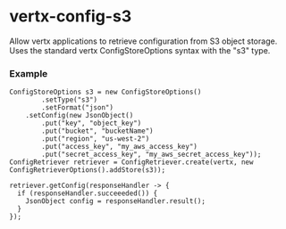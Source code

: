 # vertx-config-s3

Allow vertx applications to retrieve configuration from S3 object storage. Uses the standard vertx ConfigStoreOptions syntax with the "s3" type.

### Example

```
ConfigStoreOptions s3 = new ConfigStoreOptions()
        .setType("s3")
        .setFormat("json")
	.setConfig(new JsonObject()
		.put("key", "object_key")
		.put("bucket", "bucketName")
		.put("region", "us-west-2")
		.put("access_key", "my_aws_access_key")
		.put("secret_access_key", "my_aws_secret_access_key"));
ConfigRetriever retriever = ConfigRetriever.create(vertx, new ConfigRetrieverOptions().addStore(s3));

retriever.getConfig(responseHandler -> {
  if (responseHandler.succeeeded()) {
    JsonObject config = responseHandler.result();
  }
});
```
